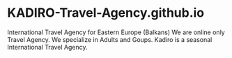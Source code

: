 # KADIRO-Travel-Agency.github.io
International Travel  Agency for Eastern Europe (Balkans)
We are online only Travel Agency.
We specialize in Adults and Goups.
Kadiro is a seasonal International Travel Agency.
